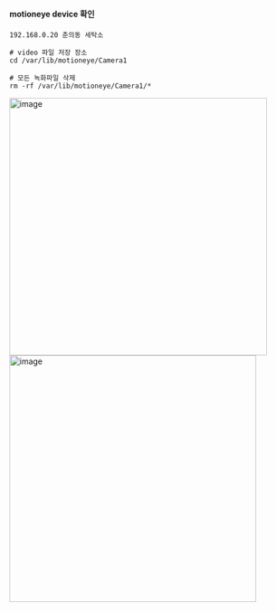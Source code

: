 #### motioneye device 확인

```
192.168.0.20 춘의동 세탁소

# video 파일 저장 장소
cd /var/lib/motioneye/Camera1

# 모든 녹화파일 삭제
rm -rf /var/lib/motioneye/Camera1/*

```
<img width="455" alt="image" src="https://github.com/user-attachments/assets/f77c3447-4345-433b-9c78-49cf65e44339" />

<img width="436" alt="image" src="https://github.com/user-attachments/assets/1ec2f896-6a39-4e2b-8c02-4e7d581a3338" />
